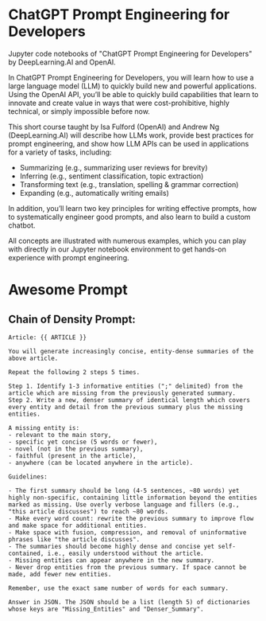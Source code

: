 # ChatGPT Prompt Engineering for Developers
Jupyter code notebooks of "ChatGPT Prompt Engineering for Developers" by DeepLearning.AI and OpenAI.

In ChatGPT Prompt Engineering for Developers, you will learn how to use a large language model (LLM) to quickly build new and powerful applications.  Using the OpenAI API, you’ll be able to quickly build capabilities that learn to innovate and create value in ways that were cost-prohibitive, highly technical, or simply impossible before now.

This short course taught by Isa Fulford (OpenAI) and Andrew Ng (DeepLearning.AI) will describe how LLMs work, provide best practices for prompt engineering, and show how LLM APIs can be used in applications for a variety of tasks, including:

- Summarizing (e.g., summarizing user reviews for brevity)
- Inferring (e.g., sentiment classification, topic extraction)
- Transforming text (e.g., translation, spelling & grammar correction)
- Expanding (e.g., automatically writing emails)

In addition, you’ll learn two key principles for writing effective prompts, how to systematically engineer good prompts, and also learn to build a custom chatbot. 

All concepts are illustrated with numerous examples, which you can play with directly in our Jupyter notebook environment to get hands-on experience with prompt engineering. 


# Awesome Prompt
## Chain of Density Prompt:
```
Article: {{ ARTICLE }}

You will generate increasingly concise, entity-dense summaries of the above article.

Repeat the following 2 steps 5 times.

Step 1. Identify 1-3 informative entities (";" delimited) from the article which are missing from the previously generated summary.
Step 2. Write a new, denser summary of identical length which covers every entity and detail from the previous summary plus the missing entities.

A missing entity is:
- relevant to the main story,
- specific yet concise (5 words or fewer),
- novel (not in the previous summary),
- faithful (present in the article),
- anywhere (can be located anywhere in the article).

Guidelines:

- The first summary should be long (4-5 sentences, ~80 words) yet highly non-specific, containing little information beyond the entities marked as missing. Use overly verbose language and fillers (e.g., "this article discusses") to reach ~80 words.
- Make every word count: rewrite the previous summary to improve flow and make space for additional entities.
- Make space with fusion, compression, and removal of uninformative phrases like "the article discusses".
- The summaries should become highly dense and concise yet self-contained, i.e., easily understood without the article.
- Missing entities can appear anywhere in the new summary.
- Never drop entities from the previous summary. If space cannot be made, add fewer new entities.

Remember, use the exact same number of words for each summary.

Answer in JSON. The JSON should be a list (length 5) of dictionaries whose keys are "Missing_Entities" and "Denser_Summary".
```
